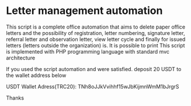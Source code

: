 # Letter management automation
This script is a complete office automation that aims to delete paper office letters and the possibility of registration, letter numbering, signature letter, referral letter and observation letter, view letter cycle and finally for issued letters (letters outside the organization) is. It is possible to print This script is implemented with PHP programming language with standard mvc architecture


If you used the script automation and were satisfied.
deposit 20 USDT to the wallet address below

USDT Wallet Adress(TRC20):
TNh8oJJkVvihhf15wJbKijmnWmM1bJrgrS 


Thanks
